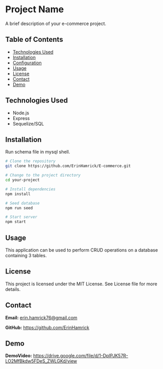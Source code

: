 # Project Name

A brief description of your e-commerce project.

## Table of Contents

- [Technologies Used](#technologies-used)
- [Installation](#installation)
- [Configuration](#configuration)
- [Usage](#usage)
- [License](#license)
- [Contact](#contact)
- [Demo](#demo)


## Technologies Used

- Node.js 
- Express  
- Sequelize/SQL

## Installation

Run schema file in mysql shell.

```bash
# Clone the repository
git clone https://github.com/ErinHamrick/E-commerce.git

# Change to the project directory
cd your-project

# Install dependencies
npm install

# Seed database
npm run seed

# Start server
npm start
```
## Usage

This application can be used to perform CRUD operations on a database containing 3 tables.

## License

This project is licensed under the MIT License.  See License file for more details. 

## Contact

**Email:** erin.hamrick76@gmail.com

**GitHub:** https://github.com/ErinHamrick

## Demo

**DemoVideo:** https://drive.google.com/file/d/1-DpIPJK57R-LO2MfBkdw5FDeS_ZWLGKd/view